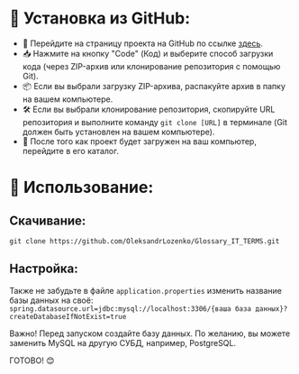 # 🚀 Установка из GitHub:
- 🌟 Перейдите на страницу проекта на GitHub по ссылке [здесь](https://github.com/example).
- 📥 Нажмите на кнопку "Code" (Код) и выберите способ загрузки кода (через ZIP-архив или клонирование репозитория с помощью Git).
- 📦 Если вы выбрали загрузку ZIP-архива, распакуйте архив в папку на вашем компьютере.
- 🛠️ Если вы выбрали клонирование репозитория, скопируйте URL репозитория и выполните команду `git clone [URL]` в терминале (Git должен быть установлен на вашем компьютере).
- 📂 После того как проект будет загружен на ваш компьютер, перейдите в его каталог.

# 📝 Использование:
  ## Скачивание: 
  ```git clone https://github.com/OleksandrLozenko/Glossary_IT_TERMS.git```
  ## Настройка: 
  Также не забудьте в файле `application.properties` изменить название базы данных на своё:
  ```spring.datasource.url=jdbc:mysql://localhost:3306/{ваша база данных}?createDatabaseIfNotExist=true```
  
  Важно! Перед запуском создайте базу данных. По желанию, вы можете заменить MySQL на другую СУБД, например, PostgreSQL.
  
  ГОТОВО! 😊
